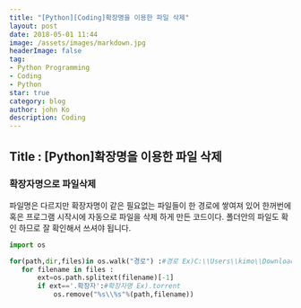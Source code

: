 ```yaml
---
title: "[Python][Coding]확장명을 이용한 파일 삭제"
layout: post
date: 2018-05-01 11:44
image: /assets/images/markdown.jpg
headerImage: false
tag:
- Python Programming
- Coding
- Python
star: true
category: blog
author: john Ko
description: Coding
---
```


## Title : [Python]확장명을 이용한 파일 삭제



### 확장자명으로 파일삭제 

파일명은 다르지만 확장자명이 같은 필요없는 파일들이 한 경로에 쌓여져 있어  한꺼번에 혹은 프로그램 시작시에 자동으로 파일을 삭제 하게 만든 코드이다. 폴더안의 파일도 확인 하므로 잘 확인해서 쓰셔야 됩니다.

 ```python
import os

for(path,dir,files)in os.walk("경로") :#경로 Ex)C:\\Users\\kimo\\Downloads
    for filename in files :
        ext=os.path.splitext(filename)[-1]
        if ext=='.확장자':#확장자명 Ex).torrent
            os.remove("%s\\%s"%(path,filename))
 ```









